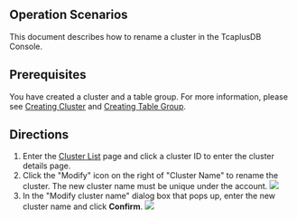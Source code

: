 ## Operation Scenarios 
This document describes how to rename a cluster in the TcaplusDB Console.

## Prerequisites
You have created a cluster and a table group. For more information, please see [Creating Cluster](https://intl.cloud.tencent.com/document/product/1016/32714) and [Creating Table Group](https://intl.cloud.tencent.com/document/product/1016/32716).

## Directions
1. Enter the [Cluster List](https://console.cloud.tencent.com/tcaplusdb/app) page and click a cluster ID to enter the cluster details page.
2. Click the "Modify" icon on the right of "Cluster Name" to rename the cluster. The new cluster name must be unique under the account.
![](https://main.qcloudimg.com/raw/7db1434373599e03e38bd1011a2c7d00.png)
3. In the "Modify cluster name" dialog box that pops up, enter the new cluster name and click **Confirm**.
![](https://main.qcloudimg.com/raw/6097aeaab9a8d28574bbcff41e93bfac.png)
